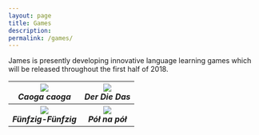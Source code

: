```yaml
---
layout: page
title: Games
description:
permalink: /games/
---
```


James is presently developing innovative language learning games which will be released throughout the first half of 2018.

<table style="width:100%" height="100%" cellspacing="25" cellpadding="0">
  <tr>
    <th align="center"><a href="{{page.url}}caogacaoga/"><img src="{{site.url}}/assets/images/games/caogacaoga/icon.png"></a>
    <br><b><em>Caoga caoga</em></b></th>
    <th align="center"><a href="{{page.url}}derdiedas/"><img src="{{site.url}}/assets/images/games/derdiedas/iconAndroid.png"></a>
    <br><b><em>Der Die Das</em></b></th>
  </tr>
  <tr>
    <th align="center"><a href="{{page.url}}funfzigfunfzig/"><img src="{{site.url}}/assets/images/games/funfzigfunfzig/icon.png"></a>
    <br><b><em>Fünfzig-Fünfzig</em></b></th>
    <th align="center"><a href="{{page.url}}polnapol/"><img src="{{site.url}}/assets/images/games/polnapol/icon.png"></a>
    <br><b><em>Pół na pół</em></b></th>
  </tr>
</table>
